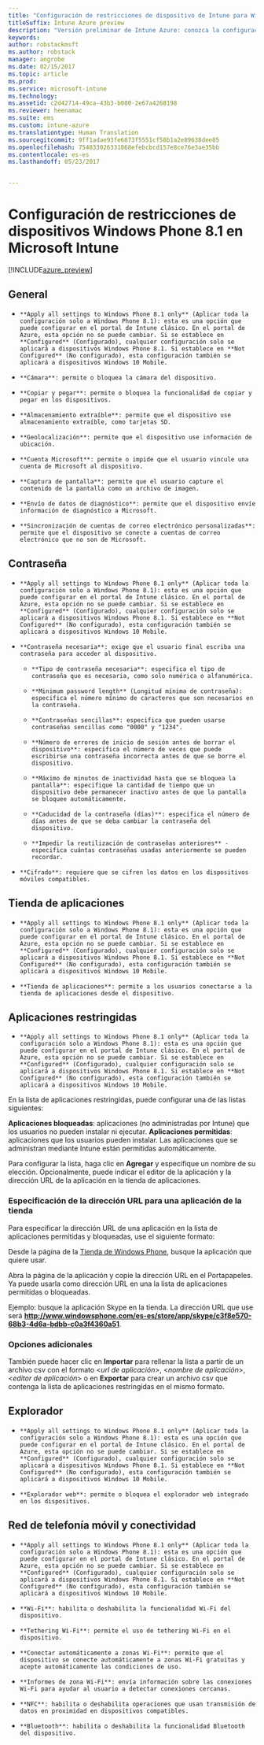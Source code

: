 ```yaml
---
title: "Configuración de restricciones de dispositivo de Intune para Windows Phone 8.1"
titleSuffix: Intune Azure preview
description: "Versión preliminar de Intune Azure: conozca la configuración de Intune que puede usar para controlar la configuración y la funcionalidad de dispositivos Windows Phone 8.1."
keywords: 
author: robstackmsft
ms.author: robstack
manager: angrobe
ms.date: 02/15/2017
ms.topic: article
ms.prod: 
ms.service: microsoft-intune
ms.technology: 
ms.assetid: c2d42714-49ca-43b3-b080-2e67a4268198
ms.reviewer: heenamac
ms.suite: ems
ms.custom: intune-azure
ms.translationtype: Human Translation
ms.sourcegitcommit: 9ff1adae93fe6873f5551cf58b1a2e89638dee85
ms.openlocfilehash: 754833026331868efebcbcd157e8ce76e3ae35bb
ms.contentlocale: es-es
ms.lasthandoff: 05/23/2017


---
```


# <a name="windows-phone-81-device-restriction-settings-in-microsoft-intune"></a>Configuración de restricciones de dispositivos Windows Phone 8.1 en Microsoft Intune

[!INCLUDE[azure_preview](./includes/azure_preview.md)]

## <a name="general"></a>General
-     **Apply all settings to Windows Phone 8.1 only** (Aplicar toda la configuración solo a Windows Phone 8.1): esta es una opción que puede configurar en el portal de Intune clásico. En el portal de Azure, esta opción no se puede cambiar. Si se establece en **Configured** (Configurado), cualquier configuración solo se aplicará a dispositivos Windows Phone 8.1. Si establece en **Not Configured** (No configurado), esta configuración también se aplicará a dispositivos Windows 10 Mobile.
-     **Cámara**: permite o bloquea la cámara del dispositivo.
-     **Copiar y pegar**: permite o bloquea la funcionalidad de copiar y pegar en los dispositivos.
-     **Almacenamiento extraíble**: permite que el dispositivo use almacenamiento extraíble, como tarjetas SD.
-     **Geolocalización**: permite que el dispositivo use información de ubicación.
-     **Cuenta Microsoft**: permite o impide que el usuario vincule una cuenta de Microsoft al dispositivo.
-     **Captura de pantalla**: permite que el usuario capture el contenido de la pantalla como un archivo de imagen.
-     **Envío de datos de diagnóstico**: permite que el dispositivo envíe información de diagnóstico a Microsoft.
-     **Sincronización de cuentas de correo electrónico personalizadas**: permite que el dispositivo se conecte a cuentas de correo electrónico que no son de Microsoft.

## <a name="password"></a>Contraseña
-     **Apply all settings to Windows Phone 8.1 only** (Aplicar toda la configuración solo a Windows Phone 8.1): esta es una opción que puede configurar en el portal de Intune clásico. En el portal de Azure, esta opción no se puede cambiar. Si se establece en **Configured** (Configurado), cualquier configuración solo se aplicará a dispositivos Windows Phone 8.1. Si establece en **Not Configured** (No configurado), esta configuración también se aplicará a dispositivos Windows 10 Mobile.
-     **Contraseña necesaria**: exige que el usuario final escriba una contraseña para acceder al dispositivo.
    -     **Tipo de contraseña necesaria**: especifica el tipo de contraseña que es necesaria, como solo numérica o alfanumérica.
    -     **Minimum password length** (Longitud mínima de contraseña): especifica el número mínimo de caracteres que son necesarios en la contraseña.
    -     **Contraseñas sencillas**: especifica que pueden usarse contraseñas sencillas como "0000" y "1234".
    -     **Número de errores de inicio de sesión antes de borrar el dispositivo**: especifica el número de veces que puede escribirse una contraseña incorrecta antes de que se borre el dispositivo.
    -     **Máximo de minutos de inactividad hasta que se bloquea la pantalla**: especifique la cantidad de tiempo que un dispositivo debe permanecer inactivo antes de que la pantalla se bloquee automáticamente.
    -     **Caducidad de la contraseña (días)**: especifica el número de días antes de que se deba cambiar la contraseña del dispositivo.
    -     **Impedir la reutilización de contraseñas anteriores** -especifica cuántas contraseñas usadas anteriormente se pueden recordar.
-     **Cifrado**: requiere que se cifren los datos en los dispositivos móviles compatibles.

## <a name="app-store"></a>Tienda de aplicaciones
-     **Apply all settings to Windows Phone 8.1 only** (Aplicar toda la configuración solo a Windows Phone 8.1): esta es una opción que puede configurar en el portal de Intune clásico. En el portal de Azure, esta opción no se puede cambiar. Si se establece en **Configured** (Configurado), cualquier configuración solo se aplicará a dispositivos Windows Phone 8.1. Si establece en **Not Configured** (No configurado), esta configuración también se aplicará a dispositivos Windows 10 Mobile.
-     **Tienda de aplicaciones**: permite a los usuarios conectarse a la tienda de aplicaciones desde el dispositivo.

## <a name="restricted-apps"></a>Aplicaciones restringidas

-     **Apply all settings to Windows Phone 8.1 only** (Aplicar toda la configuración solo a Windows Phone 8.1): esta es una opción que puede configurar en el portal de Intune clásico. En el portal de Azure, esta opción no se puede cambiar. Si se establece en **Configured** (Configurado), cualquier configuración solo se aplicará a dispositivos Windows Phone 8.1. Si establece en **Not Configured** (No configurado), esta configuración también se aplicará a dispositivos Windows 10 Mobile.

En la lista de aplicaciones restringidas, puede configurar una de las listas siguientes:

**Aplicaciones bloqueadas**: aplicaciones (no administradas por Intune) que los usuarios no pueden instalar ni ejecutar.
**Aplicaciones permitidas**: aplicaciones que los usuarios pueden instalar. Las aplicaciones que se administran mediante Intune están permitidas automáticamente.

Para configurar la lista, haga clic en **Agregar** y especifique un nombre de su elección. Opcionalmente, puede indicar el editor de la aplicación y la dirección URL de la aplicación en la tienda de aplicaciones.

### <a name="how-to-specify-the-url-to-an-app-in-the-store"></a>Especificación de la dirección URL para una aplicación de la tienda

Para especificar la dirección URL de una aplicación en la lista de aplicaciones permitidas y bloqueadas, use el siguiente formato:

Desde la página de la [Tienda de Windows Phone](https://www.microsoft.com/store/apps/windows-phone), busque la aplicación que quiere usar.

Abra la página de la aplicación y copie la dirección URL en el Portapapeles. Ya puede usarla como dirección URL en una la lista de aplicaciones permitidas o bloqueadas.

Ejemplo: busque la aplicación Skype en la tienda. La dirección URL que use será **http://www.windowsphone.com/es-es/store/app/skype/c3f8e570-68b3-4d6a-bdbb-c0a3f4360a51**.



### <a name="additional-options"></a>Opciones adicionales

También puede hacer clic en **Importar** para rellenar la lista a partir de un archivo csv con el formato <*url de aplicación*>, <*nombre de aplicación*>, <*editor de aplicación*> o en **Exportar** para crear un archivo csv que contenga la lista de aplicaciones restringidas en el mismo formato.


## <a name="browser"></a>Explorador
-     **Apply all settings to Windows Phone 8.1 only** (Aplicar toda la configuración solo a Windows Phone 8.1): esta es una opción que puede configurar en el portal de Intune clásico. En el portal de Azure, esta opción no se puede cambiar. Si se establece en **Configured** (Configurado), cualquier configuración solo se aplicará a dispositivos Windows Phone 8.1. Si establece en **Not Configured** (No configurado), esta configuración también se aplicará a dispositivos Windows 10 Mobile.
-     **Explorador web**: permite o bloquea el explorador web integrado en los dispositivos.

## <a name="cellular-and-connectivity"></a>Red de telefonía móvil y conectividad
-     **Apply all settings to Windows Phone 8.1 only** (Aplicar toda la configuración solo a Windows Phone 8.1): esta es una opción que puede configurar en el portal de Intune clásico. En el portal de Azure, esta opción no se puede cambiar. Si se establece en **Configured** (Configurado), cualquier configuración solo se aplicará a dispositivos Windows Phone 8.1. Si establece en **Not Configured** (No configurado), esta configuración también se aplicará a dispositivos Windows 10 Mobile.
-     **Wi-Fi**: habilita o deshabilita la funcionalidad Wi-Fi del dispositivo.
-     **Tethering Wi-Fi**: permite el uso de tethering Wi-Fi en el dispositivo.
-     **Conectar automáticamente a zonas Wi-Fi**: permite que el dispositivo se conecte automáticamente a zonas Wi-Fi gratuitas y acepte automáticamente las condiciones de uso.
-     **Informes de zona Wi-Fi**: envía información sobre las conexiones Wi-Fi para ayudar al usuario a detectar conexiones cercanas.
-     **NFC**: habilita o deshabilita operaciones que usan transmisión de datos en proximidad en dispositivos compatibles.
-     **Bluetooth**: habilita o deshabilita la funcionalidad Bluetooth del dispositivo.

